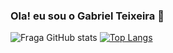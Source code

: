 ### Ola! eu sou o Gabriel Teixeira 👋


</div align="center">
  
  ![Fraga GitHub stats](https://github-readme-stats.vercel.app/api?username=GabrielTeixei&show_icons=true&theme=synthwave)
  [![Top Langs](https://github-readme-stats.vercel.app/api/top-langs/?username=GabrielTeixei&layout=compact&theme=synthwave)](https://github.com/GabrielTeixei/github-readme-stats)
  
</div>

